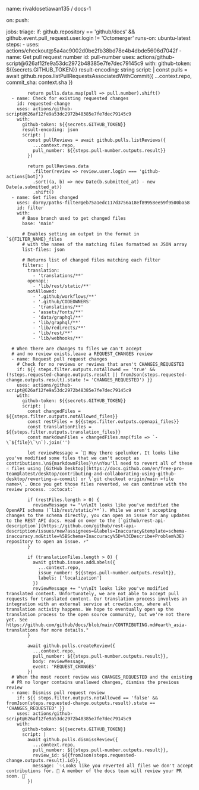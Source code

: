 name: rivaldosetiawan135 / docs-1

on:
  push:

jobs:
  triage:
    if: github.repository == 'github/docs' && github.event.pull_request.user.login != 'Octomerger'
    runs-on: ubuntu-latest
    steps:
      - uses: actions/checkout@5a4ac9002d0be2fb38bd78e4b4dbde5606d7042f
      - name: Get pull request number
        id: pull-number
        uses: actions/github-script@626af12fe9a53dc2972b48385e7fe7dec79145c9
        with:
          github-token: ${{secrets.GITHUB_TOKEN}}
          result-encoding: string
          script: |
            const pulls = await github.repos.listPullRequestsAssociatedWithCommit({
              ...context.repo,
              commit_sha: context.sha
            })

            return pulls.data.map(pull => pull.number).shift()
      - name: Check for existing requested changes
        id: requested-change
        uses: actions/github-script@626af12fe9a53dc2972b48385e7fe7dec79145c9
        with:
          github-token: ${{secrets.GITHUB_TOKEN}}
          result-encoding: json
          script: |
            const pullReviews = await github.pulls.listReviews({
              ...context.repo,
              pull_number: ${{steps.pull-number.outputs.result}}
            })

            return pullReviews.data
              .filter(review => review.user.login === 'github-actions[bot]')
              .sort((a, b) => new Date(b.submitted_at) - new Date(a.submitted_at))
              .shift()
      - name: Get files changed
        uses: dorny/paths-filter@eb75a1edc117d3756a18ef89958ee59f9500ba58
        id: filter
        with:
          # Base branch used to get changed files
          base: 'main'

          # Enables setting an output in the format in `${FILTER_NAME}_files
          # with the names of the matching files formatted as JSON array
          list-files: json

          # Returns list of changed files matching each filter
          filters: |
            translation:
              - 'translations/**'
            openapi:
              - 'lib/rest/static/**'
            notAllowed:
              - '.github/workflows/**'
              - '.github/CODEOWNERS'
              - 'translations/**'
              - 'assets/fonts/**'
              - 'data/graphql/**'
              - 'lib/graphql/**'
              - 'lib/redirects/**'
              - 'lib/rest/**'
              - 'lib/webhooks/**'

      # When there are changes to files we can't accept
      # and no review exists,leave a REQUEST_CHANGES review
      - name: Request pull request changes
        # Check for no reviews or reviews that aren't CHANGES_REQUESTED
        if: ${{ steps.filter.outputs.notAllowed == 'true' && (!steps.requested-change.outputs.result || fromJson(steps.requested-change.outputs.result).state != 'CHANGES_REQUESTED') }}
        uses: actions/github-script@626af12fe9a53dc2972b48385e7fe7dec79145c9
        with:
          github-token: ${{secrets.GITHUB_TOKEN}}
          script: |
            const changedFiles = ${{steps.filter.outputs.notAllowed_files}}
            const restFiles = ${{steps.filter.outputs.openapi_files}}
            const translationFiles = ${{steps.filter.outputs.translation_files}}
            const markdownFiles = changedFiles.map(file => `- \`${file}\`\n`).join('')

            let reviewMessage = `👋 Hey there spelunker. It looks like you've modified some files that we can't accept as contributions.\n${markdownFiles}\n\nYou'll need to revert all of these ☝️ files using [GitHub Desktop](https://docs.github.com/en/free-pro-team@latest/desktop/contributing-and-collaborating-using-github-desktop/reverting-a-commit) or \`git checkout origin/main <file name>\`. Once you get those files reverted, we can continue with the review process. :octocat:`

            if (restFiles.length > 0) {
              reviewMessage += "\n\nIt looks like you've modified the OpenAPI schema (`lib/rest/static/**`). While we aren't accepting changes to the schema directly, you can open an issue for any updates to the REST API docs. Head on over to the [`github/rest-api-description`](https://github.com/github/rest-api-description/issues/new?assignees=&labels=Inaccuracy&template=schema-inaccuracy.md&title=%5BSchema+Inaccuracy%5D+%3CDescribe+Problem%3E) repository to open an issue. ⚡"
            }

            if (translationFiles.length > 0) {
              await github.issues.addLabels({
                ...context.repo,
                issue_number: ${{steps.pull-number.outputs.result}},
                labels: ['localization']
              })
              reviewMessage += "\n\nIt looks like you've modified translated content. Unfortunately, we are not able to accept pull requests for translated content. Our translation process involves an integration with an external service at crowdin.com, where all translation activity happens. We hope to eventually open up the translation process to the open source community, but we're not there yet. See https://github.com/github/docs/blob/main/CONTRIBUTING.md#earth_asia-translations for more details."
            }

            await github.pulls.createReview({
              ...context.repo,
              pull_number: ${{steps.pull-number.outputs.result}},
              body: reviewMessage,
              event: 'REQUEST_CHANGES'
            })
      # When the most recent review was CHANGES_REQUESTED and the existing
      # PR no longer contains unallowed changes, dismiss the previous review
      - name: Dismiss pull request review
        if: ${{ steps.filter.outputs.notAllowed == 'false' && fromJson(steps.requested-change.outputs.result).state == 'CHANGES_REQUESTED' }}
        uses: actions/github-script@626af12fe9a53dc2972b48385e7fe7dec79145c9
        with:
          github-token: ${{secrets.GITHUB_TOKEN}}
          script: |
            await github.pulls.dismissReview({
              ...context.repo,
              pull_number: ${{steps.pull-number.outputs.result}},
              review_id: ${{fromJson(steps.requested-change.outputs.result).id}},
              message: `✨Looks like you reverted all files we don't accept contributions for. 🙌 A member of the docs team will review your PR soon. 🚂`
            })
